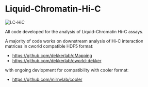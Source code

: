 # Liquid-Chromatin-Hi-C
![LC-HiC](https://github.com/tborrman/liquid-chromatin-Hi-C/blob/master/figures/LChic_progression.PNG)

All code developed for the analysis of Liquid-Chromatin Hi-C assays. 

A majority of code works on downstream analysis of Hi-C interaction matrices in cworld compatible HDF5 format:
- https://github.com/dekkerlab/cMapping
- https://github.com/dekkerlab/cworld-dekker

with ongoing devlopment for compatibility with cooler format:
- https://github.com/mirnylab/cooler


